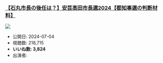 ### [【石丸市長の後任は？】安芸高田市長選2024【都知事選の判断材料】](https://www.youtube.com/watch?v=eiL_QqjTsVk)
[![](https://img.youtube.com/vi/eiL_QqjTsVk/sddefault.jpg)](https://www.youtube.com/watch?v=eiL_QqjTsVk)
-   公開日: 2024-07-04
-   視聴数: 218,715
-   **いいね数: 3,824**
-   出演者: 
